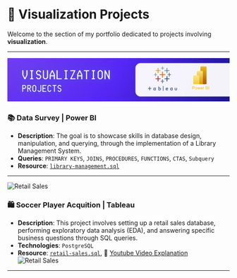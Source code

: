 # 📂 Visualization Projects

Welcome to the section of my portfolio dedicated to projects involving **visualization**.

---

![library](resource/visualization.JPG)
### 📚 Data Survey | Power BI

- **Description**: The goal is to showcase skills in database design, manipulation, and querying, through the implementation of a Library Management System. 
- **Queries**: `PRIMARY KEYS`, `JOINS`,  `PROCEDURES`, `FUNCTIONS`, `CTAS`, `Subquery`
- **Resource**: [`library-management.sql`](library-project)

---

![Retail Sales](Retail-Sales-Project/retail_sales.jpg)
### 🛍️ Soccer Player Acquition | Tableau

- **Description**: This project involves setting up a retail sales database, performing exploratory data analysis (EDA), and answering specific business questions through SQL queries.
- **Technologies**: `PostgreSQL`
- **Resource**: [`retail-sales.sql`](Retail-Sales-Project), 🔗 [Youtube Video Explanation](https://youtu.be/sSTcl4nag2Q)
![Retail Sales](Retail-Sales-Project/YouTube.jpg)



---
